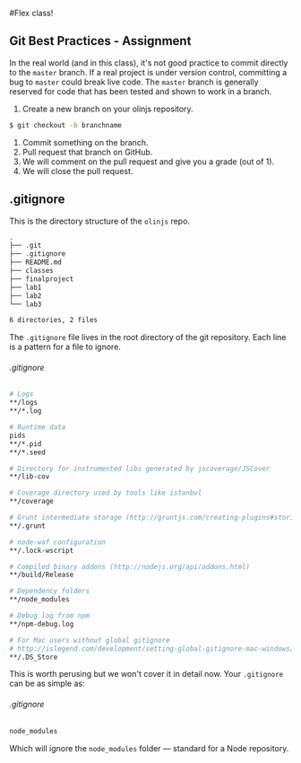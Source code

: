 #Flex class!

## Git Best Practices - Assignment

In the real world (and in this class), it's not good practice to commit directly to the `master` branch. If a real project is under version control, committing a bug to `master` could break live code. The `master` branch is generally reserved for code that has been tested and shown to work in a branch.

1. Create a new branch on your olinjs repository.

```bash
$ git checkout -b branchname
```

1. Commit something on the branch.
1. Pull request that branch on GitHub.
1. We will comment on the pull request and give you a grade (out of 1).
1. We will close the pull request.

## .gitignore

This is the directory structure of the `olinjs` repo.

```bash
.
├── .git
├── .gitignore
├── README.md
├── classes
├── finalproject
├── lab1
├── lab2
└── lab3

6 directories, 2 files
```

The `.gitignore` file lives in the root directory of the git repository. Each line is a pattern for a file to ignore.

###### .gitignore

```bash
# Logs
**/logs
**/*.log

# Runtime data
pids
**/*.pid
**/*.seed

# Directory for instrumented libs generated by jscoverage/JSCover
**/lib-cov

# Coverage directory used by tools like istanbul
**/coverage

# Grunt intermediate storage (http://gruntjs.com/creating-plugins#storing-task-files)
**/.grunt

# node-waf configuration
**/.lock-wscript

# Compiled binary addons (http://nodejs.org/api/addons.html)
**/build/Release

# Dependency folders
**/node_modules

# Debug log from npm
**/npm-debug.log

# For Mac users without global gitignore
# http://islegend.com/development/setting-global-gitignore-mac-windows/
**/.DS_Store
```

This is worth perusing but we won't cover it in detail now. Your `.gitignore` can be as simple as:

###### .gitignore

```bash
node_modules
```

Which will ignore the `node_modules` folder — standard for a Node repository.